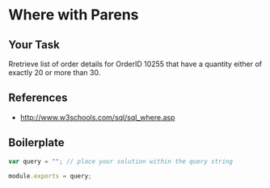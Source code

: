 # Where with Parens

## Your Task
Rretrieve list of order details for OrderID 10255 that have a quantity either of exactly 20 or more than 30.

## References
* http://www.w3schools.com/sql/sql_where.asp

## Boilerplate

```javascript
var query = ""; // place your solution within the query string

module.exports = query;
```